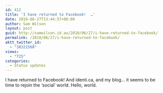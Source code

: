 ```yaml
---
id: 412
title: 'I have returned to Facebook!  …'
date: 2010-06-27T13:44:57+00:00
author: Sam Wilson
layout: post
guid: http://samwilson.id.au/2010/06/27/i-have-returned-to-facebook/
permalink: /2010/06/27/i-have-returned-to-facebook/
aktt_twitter_id:
  - "38321568"
views:
  - "725"
categories:
  - Status updates
---
```

I have returned to Facebook! And identi.ca, and my blog… it seems to be time to rejoin the ‘social’ world. Hello, world.
